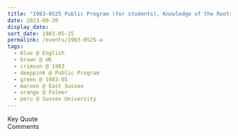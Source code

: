 ```yaml
---
title: "1983-0525 Public Program (for students), Knowledge of the Roots, Sussex University, Falmer, (5 miles North of Brighton), East Sussex, UK"
date: 2023-09-30
display_date: 
sort_date: 1983-05-25
permalink: /events/1983-0525-a
tags:
  - blue @ English
  - brown @ UK
  - crimson @ 1983
  - deeppink @ Public Program
  - green @ 1983-05
  - maroon @ East Sussex
  - orange @ Falmer
  - peru @ Sussex University
---
```


<wave-list>
  <list-title color="green" width="75">Key Quote</list-title>
  <list-item color="BlanchedAlmond"  width="200"></list-item>
  <list-item color="Lavender"></list-item>
  <list-item color="BlanchedAlmond"></list-item>
</wave-list>

<br>

<wave-list>
  <list-title color="green" width="75">Comments</list-title>
  <list-item color="BlanchedAlmond"  width="200"></list-item>
  <list-item color="Lavender"></list-item>
  <list-item color="BlanchedAlmond"></list-item>
</wave-list>